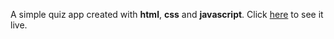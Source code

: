 A simple quiz app created with <strong>html</strong>, <strong>css</strong> and <strong>javascript</strong>. Click <a href='#'>here</a> to see it live.
